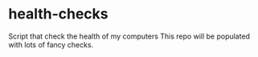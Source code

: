 # health-checks
Script that check the health of my computers
This repo will be populated with lots of fancy checks.